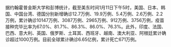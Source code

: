 据约翰霍普金斯大学和彭博统计，截至美东时间1月11日下午5时，美国、日本、韩国、中国台湾、德国分别新增确诊12.7万例、19.9万例、5.4万例、2.6万例、2.2万例，累计确诊10147万例、3087万例、2965万例、912万例、3756万例，疫苗接种完毕比率为67.0%、81.7%、86.3%、86.0%、76.3%。此外，印度、法国、巴西、意大利、英国、俄罗斯、土耳其、西班牙、越南、澳大利亚、阿根廷累计确诊超过1000万例。目前全球累计确诊6.65亿例，累计死亡671万例。